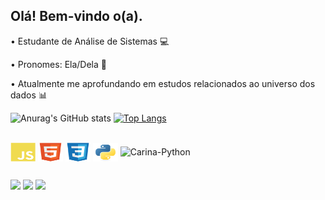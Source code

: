 ## Olá! Bem-vindo o(a).

• Estudante de Análise de Sistemas 💻

• Pronomes: Ela/Dela 👩

• Atualmente me aprofundando em estudos relacionados ao universo dos dados 📊






  ![Anurag's GitHub stats](https://github-readme-stats.vercel.app/api?username=carina-altieri&show_icons=true&theme=omni)
  [![Top Langs](https://github-readme-stats.vercel.app/api/top-langs/?username=carina-altieri&layout=pie&show_icons=true&theme=omni)](https://github.com/carina-altieri/github-readme-stats)

 
  

<div style="display: inline_block"><br>
  <img align="center" alt="Carina-Js" height="30" width="40" src="https://raw.githubusercontent.com/devicons/devicon/master/icons/javascript/javascript-plain.svg">
  <img align="center" alt="Carina-HTML" height="30" width="40" src="https://raw.githubusercontent.com/devicons/devicon/master/icons/html5/html5-original.svg">
  <img align="center" alt="Carina-CSS" height="30" width="40" src="https://raw.githubusercontent.com/devicons/devicon/master/icons/css3/css3-original.svg">
  <img align="center" alt="Carina-Python" height="30" width="40" src="https://raw.githubusercontent.com/devicons/devicon/master/icons/python/python-original.svg">
  <img align="center" alt="Carina-Python" height="30" width="40" src="https://cdn.jsdelivr.net/gh/devicons/devicon@latest/icons/postgresql/postgresql-original.svg">
          
 
</div>

  
  ##
 
<div></div> 
  <a href="https://instagram.com/o.carinaoftime" target="_blank"><img src="https://img.shields.io/badge/-Instagram-%23E4405F?style=for-the-badge&logo=instagram&logoColor=white" target="_blank"></a>
  <a href = "mailto:altiericarinarc@gmail.com"><img src="https://img.shields.io/badge/-Gmail-%23333?style=for-the-badge&logo=gmail&logoColor=white" target="_blank"></a>
  <a href= "https://www.linkedin.com/in/carina-altieri-955081160/" target="_blank"><img src="https://img.shields.io/badge/-LinkedIn-%230077B5?style=for-the-badge&logo=linkedin&logoColor=white" target="_blank"></a>  
  
</div>

